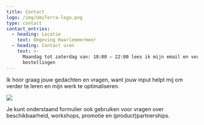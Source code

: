```yaml
---
title: Contact
logo: /img/UmiTerra-logo.png
type: contact
contact_entries:
  - heading: Locatie
    text: Omgeving Haarlemmermeer
  - heading: Contact uren
    text: >-
      Maandag tot zaterdag van: 18:00 – 22:00 lees ik mijn email en verwerk ik
      bestellingen
---
```

Ik hoor graag jouw gedachten en vragen, want jouw input helpt mij om verder te leren en mijn werk te optimaliseren.

![](https://preview--umiterra-138f8.stackbit.dev/img/LesleyWuite-AI-Unblurred.png)

Je kunt onderstaand formulier ook gebruiken voor vragen over
beschikbaarheid, workshops, promotie en (product)partnerships.
